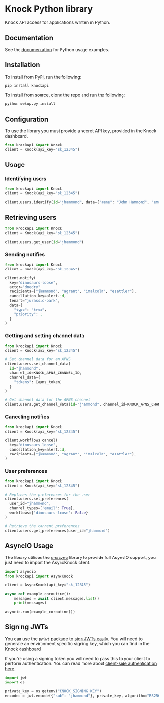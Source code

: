 # Knock Python library

Knock API access for applications written in Python.

## Documentation

See the [documentation](https://docs.knock.app) for Python usage examples.

## Installation

To install from PyPi, run the following:

```bash
pip install knockapi
```

To install from source, clone the repo and run the following:

```bash
python setup.py install
```

## Configuration

To use the library you must provide a secret API key, provided in the Knock dashboard.

```python
from knockapi import Knock
client = Knock(api_key="sk_12345")
```

## Usage

### Identifying users

```python
from knockapi import Knock
client = Knock(api_key="sk_12345")

client.users.identify(id="jhammond", data={"name": "John Hammond", "email": "jhammond@ingen.net"})
```

## Retrieving users

```python
from knockapi import Knock
client = Knock(api_key="sk_12345")

client.users.get_user(id="jhammond")
```

### Sending notifies

```python
from knockapi import Knock
client = Knock(api_key="sk_12345")

client.notify(
  key="dinosaurs-loose",
  actor="dnedry",
  recipients=["jhammond", "agrant", "imalcolm", "esattler"],
  cancellation_key=alert.id,
  tenant="jurassic-park",
  data={
    "type": "trex",
    "priority": 1
  }
)

```

### Getting and setting channel data

```python
from knockapi import Knock
client = Knock(api_key="sk_12345")

# Set channel data for an APNS
client.users.set_channel_data(
  id="jhammond",
  channel_id=KNOCK_APNS_CHANNEL_ID,
  channel_data={
    "tokens": [apns_token]
  }
)

# Get channel data for the APNS channel
client.users.get_channel_data(id="jhammond", channel_id=KNOCK_APNS_CHANNEL_ID)
```

### Canceling notifies

```python
from knockapi import Knock
client = Knock(api_key="sk_12345")

client.workflows.cancel(
  key="dinosaurs-loose",
  cancellation_key=alert.id,
  recipients=["jhammond", "agrant", "imalcolm", "esattler"],
)
```

### User preferences

```python
from knockapi import Knock
client = Knock(api_key="sk_12345")

# Replaces the preferences for the user
client.users.set_preferences(
  user_id="jhammond",
  channel_types={'email': True},
  workflows={'dinosaurs-loose': False}
)

# Retrieve the current preferences
client.users.get_preferences(user_id="jhammond")
```

## AsyncIO Usage
The library utilises the [unasync](https://github.com/python-trio/unasync) library to provide full AsyncIO support, you just need to import the AsyncKnock client.
```python
import asyncio
from knockapi import AsyncKnock

client = AsyncKnock(api_key="sk_12345")

async def example_coroutine():
    messages = await client.messages.list()
    print(messages)

asyncio.run(example_coroutine())
```

## Signing JWTs

You can use the `pyjwt` package to [sign JWTs easily](https://pyjwt.readthedocs.io/en/stable/usage.html#encoding-decoding-tokens-with-rs256-rsa).
You will need to generate an environment specific signing key, which you can find in the Knock dashboard.

If you're using a signing token you will need to pass this to your client to perform authentication.
You can read more about [client-side authentication here](https://docs.knock.app/client-integration/authenticating-users).

```python
import jwt
import os

private_key = os.getenv("KNOCK_SIGNING_KEY")
encoded = jwt.encode({"sub": "jhammond"}, private_key, algorithm="RS256")
```
